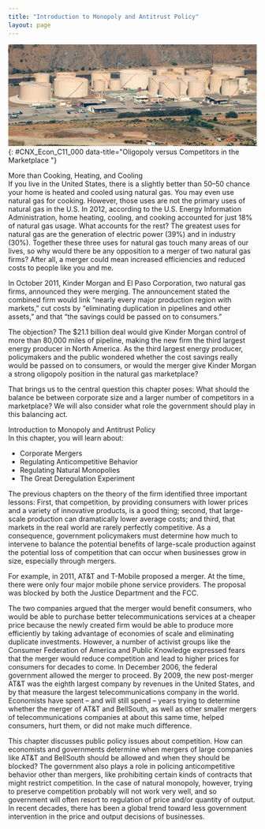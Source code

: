 ```yaml
---
title: "Introduction to Monopoly and Antitrust Policy"
layout: page
---
```



<?cnx.eoc class="summary" title="Chapter Review"?>

<?cnx.eoc class="self-check-questions" title="Self-Check Questions"?>

<?cnx.eoc class="review-questions" title="Review Questions"?>

<?cnx.eoc class="critical-thinking" title="Critical Thinking Questions"?>

<?cnx.eoc class="problems" title="Problems"?>

<?cnx.eoc class="references" title="References"?>

 ![This picture is an arial view of a Kinder Morgan facility.](../resources/CNX_Econ_C11_000.jpg "Large corporations, such as the natural gas producer Kinder Morgan, can bring economies of scale to the marketplace. Will that benefit consumers? Or is more competition better for consumers? (Credit: modification of work by Derrick Coetzee/Flickr Creative Commons)"){: #CNX_Econ_C11_000 data-title="Oligopoly versus Competitors in the Marketplace "}

<div data-type="note" class="economics bringhome" markdown="1">
<div data-type="title">
More than Cooking, Heating, and Cooling
</div>
If you live in the United States, there is a slightly better than 50–50 chance your home is heated and cooled using natural gas. You may even use natural gas for cooking. However, those uses are not the primary uses of natural gas in the U.S. In 2012, according to the U.S. Energy Information Administration, home heating, cooling, and cooking accounted for just 18% of natural gas usage. What accounts for the rest? The greatest uses for natural gas are the generation of electric power (39%) and in industry (30%). Together these three uses for natural gas touch many areas of our lives, so why would there be any opposition to a merger of two natural gas firms? After all, a merger could mean increased efficiencies and reduced costs to people like you and me.

In October 2011, Kinder Morgan and El Paso Corporation, two natural gas firms, announced they were merging. The announcement stated the combined firm would link “nearly every major production region with markets,” cut costs by “eliminating duplication in pipelines and other assets,” and that “the savings could be passed on to consumers.”

The objection? The $21.1 billion deal would give Kinder Morgan control of more than 80,000 miles of pipeline, making the new firm the third largest energy producer in North America. As the third largest energy producer, policymakers and the public wondered whether the cost savings really would be passed on to consumers, or would the merger give Kinder Morgan a strong oligopoly position in the natural gas marketplace?

That brings us to the central question this chapter poses: What should the balance be between corporate size and a larger number of competitors in a marketplace? We will also consider what role the government should play in this balancing act.

</div>

<div data-type="note" class="economics chapter-objectives" markdown="1">
<div data-type="title">
Introduction to Monopoly and Antitrust Policy
</div>
In this chapter, you will learn about:

* Corporate Mergers
* Regulating Anticompetitive Behavior
* Regulating Natural Monopolies
* The Great Deregulation Experiment

</div>

The previous chapters on the theory of the firm identified three important lessons: First, that competition, by providing consumers with lower prices and a variety of innovative products, is a good thing; second, that large-scale production can dramatically lower average costs; and third, that markets in the real world are rarely perfectly competitive. As a consequence, government policymakers must determine how much to intervene to balance the potential benefits of large-scale production against the potential loss of competition that can occur when businesses grow in size, especially through mergers.

For example, in 2011, AT&amp;T and T-Mobile proposed a merger. At the time, there were only four major mobile phone service providers. The proposal was blocked by both the Justice Department and the FCC.

The two companies argued that the merger would benefit consumers, who would be able to purchase better telecommunications services at a cheaper price because the newly created firm would be able to produce more efficiently by taking advantage of economies of scale and eliminating duplicate investments. However, a number of activist groups like the Consumer Federation of America and Public Knowledge expressed fears that the merger would reduce competition and lead to higher prices for consumers for decades to come. In December 2006, the federal government allowed the merger to proceed. By 2009, the new post-merger AT&amp;T was the eighth largest company by revenues in the United States, and by that measure the largest telecommunications company in the world. Economists have spent – and will still spend – years trying to determine whether the merger of AT&amp;T and BellSouth, as well as other smaller mergers of telecommunications companies at about this same time, helped consumers, hurt them, or did not make much difference.

This chapter discusses public policy issues about competition. How can economists and governments determine when mergers of large companies like AT&amp;T and BellSouth should be allowed and when they should be blocked? The government also plays a role in policing anticompetitive behavior other than mergers, like prohibiting certain kinds of contracts that might restrict competition. In the case of natural monopoly, however, trying to preserve competition probably will not work very well, and so government will often resort to regulation of price and/or quantity of output. In recent decades, there has been a global trend toward less government intervention in the price and output decisions of businesses.

